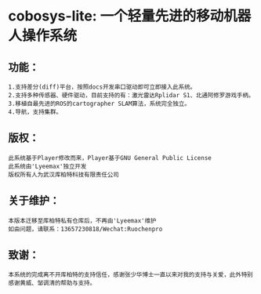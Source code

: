  cobosys-lite: 一个轻量先进的移动机器人操作系统</br>
 ===
     
     
   
功能：
---

    1.支持差分(diff)平台，按照docs开发串口驱动即可立即接入此系统。
    2.支持多种传感器、硬件驱动，目前支持的有：激光雷达Rplidar S1、北通阿修罗游戏手柄。
    3.移植自最先进的ROS的cartographer SLAM算法，系统完全独立。
    4.导航，支持集群。
版权：
---

    此系统基于Player修改而来，Player基于GNU General Public License
    此系统由'Lyeemax'独立开发
    版权所有人为武汉库柏特科技有限责任公司
关于维护：
---

    本版本迁移至库柏特私有仓库后，不再由'Lyeemax'维护
    如由问题，请联系：13657230818/Wechat:Ruochenpro
致谢：
---

    本系统的完成离不开库柏特的支持信任，感谢张少华博士一直以来对我的支持与关爱，此外特别感谢黄威、邹调清的帮助与支持。


